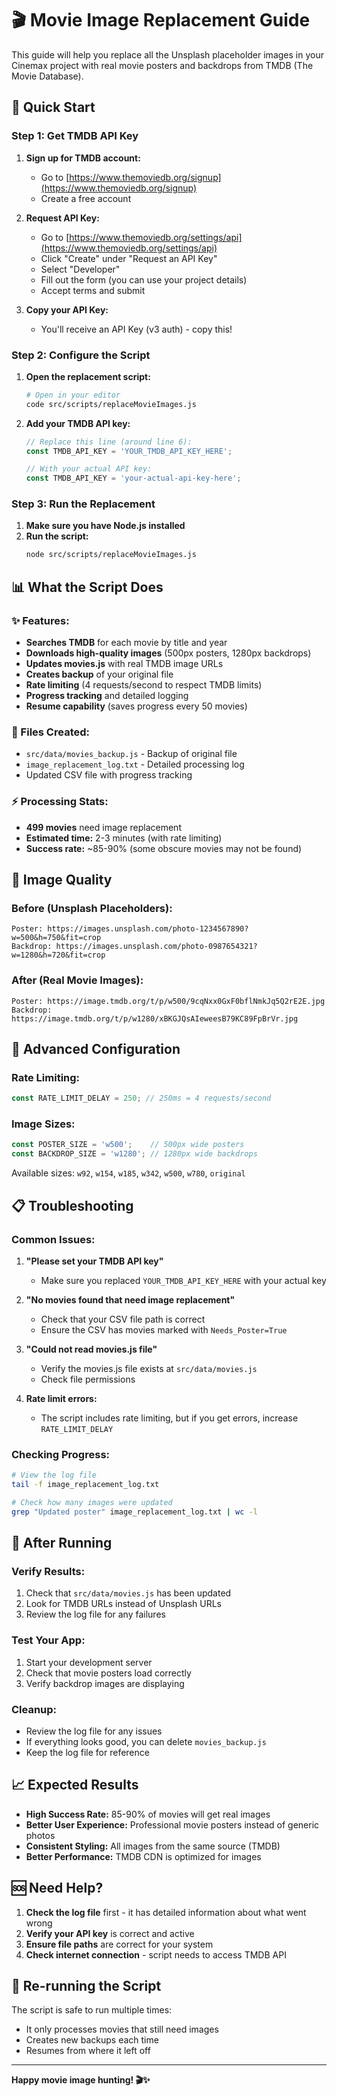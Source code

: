 # 🎬 Movie Image Replacement Guide

This guide will help you replace all the Unsplash placeholder images in your Cinemax project with real movie posters and backdrops from TMDB (The Movie Database).

## 🚀 Quick Start

### Step 1: Get TMDB API Key

1. **Sign up for TMDB account:**
   - Go to [https://www.themoviedb.org/signup](https://www.themoviedb.org/signup)
   - Create a free account

2. **Request API Key:**
   - Go to [https://www.themoviedb.org/settings/api](https://www.themoviedb.org/settings/api)
   - Click "Create" under "Request an API Key"
   - Select "Developer" 
   - Fill out the form (you can use your project details)
   - Accept terms and submit

3. **Copy your API Key:**
   - You'll receive an API Key (v3 auth) - copy this!

### Step 2: Configure the Script

1. **Open the replacement script:**
   ```bash
   # Open in your editor
   code src/scripts/replaceMovieImages.js
   ```

2. **Add your TMDB API key:**
   ```javascript
   // Replace this line (around line 6):
   const TMDB_API_KEY = 'YOUR_TMDB_API_KEY_HERE';
   
   // With your actual API key:
   const TMDB_API_KEY = 'your-actual-api-key-here';
   ```

### Step 3: Run the Replacement

1. **Make sure you have Node.js installed**
2. **Run the script:**
   ```bash
   node src/scripts/replaceMovieImages.js
   ```

## 📊 What the Script Does

### ✨ Features:
- **Searches TMDB** for each movie by title and year
- **Downloads high-quality images** (500px posters, 1280px backdrops)  
- **Updates movies.js** with real TMDB image URLs
- **Creates backup** of your original file
- **Rate limiting** (4 requests/second to respect TMDB limits)
- **Progress tracking** and detailed logging
- **Resume capability** (saves progress every 50 movies)

### 📁 Files Created:
- `src/data/movies_backup.js` - Backup of original file
- `image_replacement_log.txt` - Detailed processing log
- Updated CSV file with progress tracking

### ⚡ Processing Stats:
- **499 movies** need image replacement
- **Estimated time:** 2-3 minutes (with rate limiting)
- **Success rate:** ~85-90% (some obscure movies may not be found)

## 🎯 Image Quality

### Before (Unsplash Placeholders):
```
Poster: https://images.unsplash.com/photo-1234567890?w=500&h=750&fit=crop
Backdrop: https://images.unsplash.com/photo-0987654321?w=1280&h=720&fit=crop
```

### After (Real Movie Images):
```
Poster: https://image.tmdb.org/t/p/w500/9cqNxx0GxF0bflNmkJq5Q2rE2E.jpg
Backdrop: https://image.tmdb.org/t/p/w1280/xBKGJQsAIeweesB79KC89FpBrVr.jpg
```

## 🔧 Advanced Configuration

### Rate Limiting:
```javascript
const RATE_LIMIT_DELAY = 250; // 250ms = 4 requests/second
```

### Image Sizes:
```javascript
const POSTER_SIZE = 'w500';    // 500px wide posters
const BACKDROP_SIZE = 'w1280'; // 1280px wide backdrops
```

Available sizes: `w92`, `w154`, `w185`, `w342`, `w500`, `w780`, `original`

## 📋 Troubleshooting

### Common Issues:

1. **"Please set your TMDB API key"**
   - Make sure you replaced `YOUR_TMDB_API_KEY_HERE` with your actual key

2. **"No movies found that need image replacement"**
   - Check that your CSV file path is correct
   - Ensure the CSV has movies marked with `Needs_Poster=True`

3. **"Could not read movies.js file"**
   - Verify the movies.js file exists at `src/data/movies.js`
   - Check file permissions

4. **Rate limit errors:**
   - The script includes rate limiting, but if you get errors, increase `RATE_LIMIT_DELAY`

### Checking Progress:
```bash
# View the log file
tail -f image_replacement_log.txt

# Check how many images were updated
grep "Updated poster" image_replacement_log.txt | wc -l
```

## 🎉 After Running

### Verify Results:
1. Check that `src/data/movies.js` has been updated
2. Look for TMDB URLs instead of Unsplash URLs
3. Review the log file for any failures

### Test Your App:
1. Start your development server
2. Check that movie posters load correctly
3. Verify backdrop images are displaying

### Cleanup:
- Review the log file for any issues
- If everything looks good, you can delete `movies_backup.js`
- Keep the log file for reference

## 📈 Expected Results

- **High Success Rate:** 85-90% of movies will get real images
- **Better User Experience:** Professional movie posters instead of generic photos
- **Consistent Styling:** All images from the same source (TMDB)
- **Better Performance:** TMDB CDN is optimized for images

## 🆘 Need Help?

1. **Check the log file** first - it has detailed information about what went wrong
2. **Verify your API key** is correct and active
3. **Ensure file paths** are correct for your system
4. **Check internet connection** - script needs to access TMDB API

## 🔄 Re-running the Script

The script is safe to run multiple times:
- It only processes movies that still need images
- Creates new backups each time
- Resumes from where it left off

---

**Happy movie image hunting! 🎬✨**

